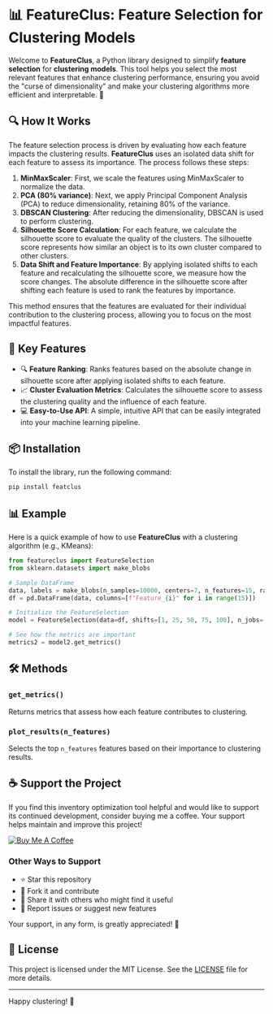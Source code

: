 # 📊 FeatureClus: Feature Selection for Clustering Models

Welcome to **FeatureClus**, a Python library designed to simplify **feature selection** for **clustering models**. This tool helps you select the most relevant features that enhance clustering performance, ensuring you avoid the "curse of dimensionality" and make your clustering algorithms more efficient and interpretable. 🧠

## 🔍 How It Works

The feature selection process is driven by evaluating how each feature impacts the clustering results. **FeatureClus** uses an isolated data shift for each feature to assess its importance. The process follows these steps:

1. **MinMaxScaler**: First, we scale the features using MinMaxScaler to normalize the data.
2. **PCA (80% variance)**: Next, we apply Principal Component Analysis (PCA) to reduce dimensionality, retaining 80% of the variance.
3. **DBSCAN Clustering**: After reducing the dimensionality, DBSCAN is used to perform clustering.
4. **Silhouette Score Calculation**: For each feature, we calculate the silhouette score to evaluate the quality of the clusters. The silhouette score represents how similar an object is to its own cluster compared to other clusters.
5. **Data Shift and Feature Importance**: By applying isolated shifts to each feature and recalculating the silhouette score, we measure how the score changes. The absolute difference in the silhouette score after shifting each feature is used to rank the features by importance.

This method ensures that the features are evaluated for their individual contribution to the clustering process, allowing you to focus on the most impactful features.

## 🚀 Key Features
- 🔍 **Feature Ranking**: Ranks features based on the absolute change in silhouette score after applying isolated shifts to each feature.
- 📈 **Cluster Evaluation Metrics**: Calculates the silhouette score to assess the clustering quality and the influence of each feature.
- 💻 **Easy-to-Use API**: A simple, intuitive API that can be easily integrated into your machine learning pipeline.


## 📦 Installation

To install the library, run the following command:

```bash
pip install featclus
```

## 📊 Example

Here is a quick example of how to use **FeatureClus** with a clustering algorithm (e.g., KMeans):

```python
from featureclus import FeatureSelection
from sklearn.datasets import make_blobs

# Sample DataFrame
data, labels = make_blobs(n_samples=10000, centers=7, n_features=15, random_state=42)
df = pd.DataFrame(data, columns=[f"Feature_{i}" for i in range(15)])

# Initialize the FeatureSelection
model = FeatureSelection(data=df, shifts=[1, 25, 50, 75, 100], n_jobs=-1)

# See how the metrics are important
metrics2 = model2.get_metrics()

```

## 🛠️ Methods

### `get_metrics()`
Returns metrics that assess how each feature contributes to clustering.

### `plot_results(n_features)`
Selects the top `n_features` features based on their importance to clustering results.


## ☕ Support the Project

If you find this inventory optimization tool helpful and would like to support its continued development, consider buying me a coffee. Your support helps maintain and improve this project!

[![Buy Me A Coffee](https://www.buymeacoffee.com/assets/img/custom_images/orange_img.png)](https://www.paypal.com/paypalme/sebassarasti)

### Other Ways to Support
- ⭐ Star this repository
- 🍴 Fork it and contribute
- 📢 Share it with others who might find it useful
- 🐛 Report issues or suggest new features

Your support, in any form, is greatly appreciated! 🙏

## 📝 License

This project is licensed under the MIT License. See the [LICENSE](LICENSE) file for more details.

---

Happy clustering! 🎉
